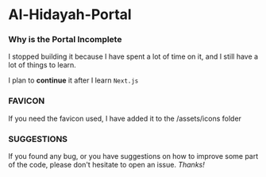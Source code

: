 # Al-Hidayah-Portal

### Why is the Portal Incomplete

I stopped building it because I have spent a lot of time on it, and I still have a lot of things to learn.

I plan to **continue** it after I learn `Next.js`

### FAVICON

If you need the favicon used, I have added it to the /assets/icons folder

### SUGGESTIONS

If you found any bug, or you have suggestions on how to improve some part of the code, please don't hesitate to open an issue. _Thanks!_
